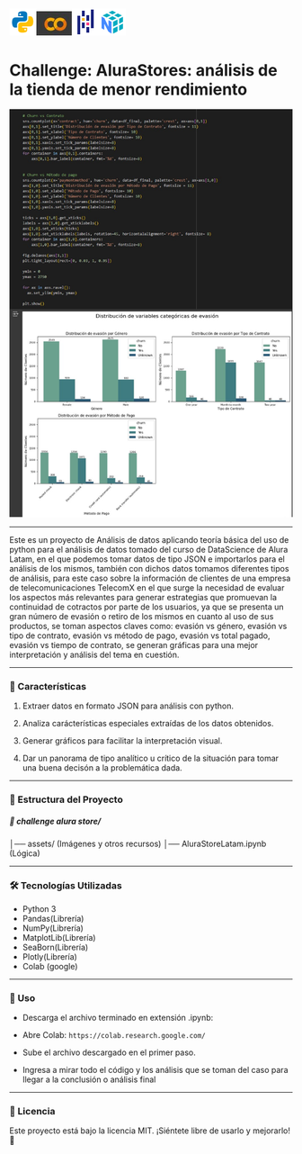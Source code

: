 ![Logo de Python](assets/python.png)![Logo de google colab](assets/colab.jpg)![Logo de Pandas](assets/pandas.png)![Logo de NumPy](assets/NumPy.png)
---

# Challenge: AluraStores: análisis de la tienda de menor rendimiento

![Imagen principal](assets/imagen-principal.jpg)

---

Este es un proyecto de Análisis de datos aplicando teoría básica del uso de python para el análisis de datos tomado del curso de DataScience de Alura Latam, en el que podemos tomar datos de tipo JSON e importarlos para el análisis de los mismos, también con dichos datos tomamos diferentes tipos de análisis, para este caso sobre la información de clientes de una empresa de telecomunicaciones TelecomX en el que surge la necesidad de evaluar los aspectos más relevantes para generar estrategias que promuevan la continuidad de cotractos por parte de los usuarios, ya que se presenta un gran número de evasión o retiro de los mismos en cuanto al uso de sus productos, se toman aspectos claves como: evasión vs género, evasión vs tipo de contrato, evasión vs método de pago, evasión vs total pagado, evasión vs tiempo de contrato, se generan gráficas para una mejor interpretación y análisis del tema en cuestión.

---

### 🚀 Características


1. Extraer datos en formato JSON para análisis con python.

2. Analiza carácterísticas especiales extraídas de los datos obtenidos.

3. Generar gráficos para facilitar la interpretación visual.

4. Dar un panorama de tipo analítico u crítico de la situación para tomar una buena decisón a la problemática dada.

---

### 📂 Estructura del Proyecto

##### 📁 challenge alura store/ 
│── assets/ (Imágenes y otros recursos) 
│── AluraStoreLatam.ipynb (Lógica) 

---

### 🛠 Tecnologías Utilizadas

- Python 3
- Pandas(Librería)
- NumPy(Librería)
- MatplotLib(Librería)
- SeaBorn(Librería)
- Plotly(Librería)
- Colab (google)


---

### 📝 Uso

- Descarga el archivo terminado en extensión .ipynb:

- Abre Colab:  `https://colab.research.google.com/`

- Sube el archivo descargado en el primer paso.

- Ingresa a mirar todo el código y los análisis que se toman del caso para llegar a la conclusión o análisis final

---

### 📜 Licencia

Este proyecto está bajo la licencia MIT. ¡Siéntete libre de usarlo y mejorarlo! 🎉 